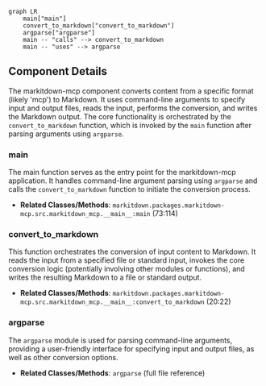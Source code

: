 ```mermaid
graph LR
    main["main"]
    convert_to_markdown["convert_to_markdown"]
    argparse["argparse"]
    main -- "calls" --> convert_to_markdown
    main -- "uses" --> argparse
```

## Component Details

The markitdown-mcp component converts content from a specific format (likely 'mcp') to Markdown. It uses command-line arguments to specify input and output files, reads the input, performs the conversion, and writes the Markdown output. The core functionality is orchestrated by the `convert_to_markdown` function, which is invoked by the `main` function after parsing arguments using `argparse`.

### main
The main function serves as the entry point for the markitdown-mcp application. It handles command-line argument parsing using `argparse` and calls the `convert_to_markdown` function to initiate the conversion process.
- **Related Classes/Methods**: `markitdown.packages.markitdown-mcp.src.markitdown_mcp.__main__:main` (73:114)

### convert_to_markdown
This function orchestrates the conversion of input content to Markdown. It reads the input from a specified file or standard input, invokes the core conversion logic (potentially involving other modules or functions), and writes the resulting Markdown to a file or standard output.
- **Related Classes/Methods**: `markitdown.packages.markitdown-mcp.src.markitdown_mcp.__main__:convert_to_markdown` (20:22)

### argparse
The `argparse` module is used for parsing command-line arguments, providing a user-friendly interface for specifying input and output files, as well as other conversion options.
- **Related Classes/Methods**: `argparse` (full file reference)